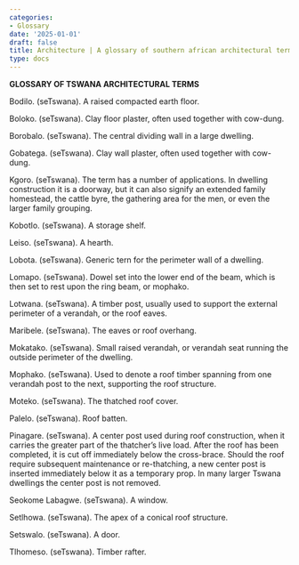 ```yaml
---
categories:
- Glossary
date: '2025-01-01'
draft: false
title: Architecture | A glossary of southern african architectural terms
type: docs
---
```


**GLOSSARY OF TSWANA ARCHITECTURAL TERMS**

Bodilo. (seTswana). A raised compacted earth floor.

Boloko. (seTswana). Clay floor plaster, often used together with cow-dung.

Borobalo. (seTswana). The central dividing wall in a large dwelling.

Gobatega. (seTswana). Clay wall plaster, often used together with cow-dung.

Kgoro. (seTswana). The term has a number of applications. In dwelling construction it is a doorway, but it can also signify an extended family homestead, the cattle byre, the gathering area for the men, or even the larger family grouping.

Kobotlo. (seTswana). A storage shelf.

Leiso. (seTswana). A hearth.

Lobota. (seTswana). Generic tern for the perimeter wall of a dwelling.

Lomapo. (seTswana). Dowel set into the lower end of the beam, which is then set to rest upon the ring beam, or mophako.

Lotwana. (seTswana). A timber post, usually used to support the external perimeter of a verandah, or the roof eaves.

Maribele. (seTswana). The eaves or roof overhang.

Mokatako. (seTswana). Small raised verandah, or verandah seat running the outside perimeter of the dwelling.

Mophako. (seTswana). Used to denote a roof timber spanning from one verandah post to the next, supporting the roof structure.

Moteko. (seTswana). The thatched roof cover.

Palelo. (seTswana). Roof batten.

Pinagare. (seTswana). A center post used during roof construction, when it carries the greater part of the thatcher’s live load. After the roof has been completed, it is cut off immediately below the cross-brace. Should the roof require subsequent maintenance or re-thatching, a new center post is inserted immediately below it as a temporary prop. In many larger Tswana dwellings the center post is not removed.

Seokome Labagwe. (seTswana). A window.

Setlhowa. (seTswana). The apex of a conical roof structure.

Setswalo. (seTswana). A door.

Tlhomeso. (seTswana). Timber rafter.